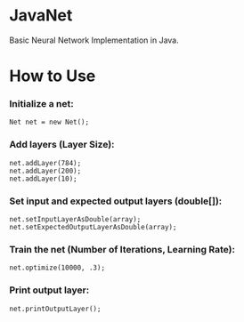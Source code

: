 # JavaNet
Basic Neural Network Implementation in Java.
# How to Use
### Initialize a net:
    Net net = new Net();
### Add layers (Layer Size):
    net.addLayer(784);
    net.addLayer(200);
    net.addLayer(10);
### Set input and expected output layers (double[]):
    net.setInputLayerAsDouble(array);
    net.setExpectedOutputLayerAsDouble(array);
### Train the net (Number of Iterations, Learning Rate):
    net.optimize(10000, .3);
### Print output layer:
    net.printOutputLayer();
